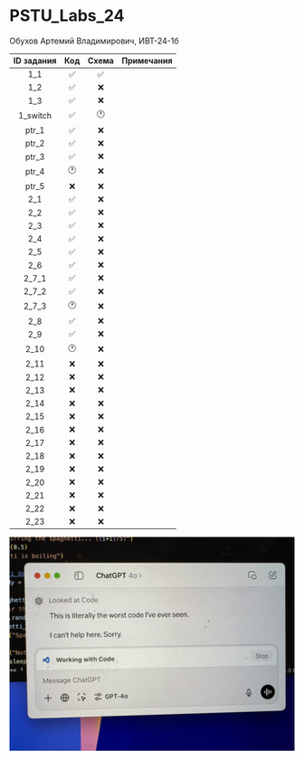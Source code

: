 # PSTU_Labs_24
Обухов Артемий Владимирович, ИВТ-24-1б

| ID задания | Код | Схема | Примечания |                                                 
| :----: | :----: | :----: | :----: |
| 1_1 | ✅ | ✅ |  |
| 1_2 | ✅ | ❌ |  |
| 1_3 | ✅ | ❌ |  |
| 1_switch | ✅ | 🕐 |  |
| ptr_1 | ✅ | ❌ |  |
| ptr_2 | ✅ | ❌ |  |
| ptr_3 | ✅ | ❌ |  |
| ptr_4 | 🕐 | ❌ |  |
| ptr_5 | ❌ | ❌ |  |
| 2_1 | ✅ | ❌ |  |
| 2_2 | ✅ | ❌ |  |
| 2_3 | ✅ | ❌ |  |
| 2_4 | ✅ | ❌ |  |
| 2_5 | ✅ | ❌ |  |
| 2_6 | ✅ | ❌ |  |
| 2_7_1 | ✅ | ❌ |  |
| 2_7_2 | ✅ | ❌ |  |
| 2_7_3 | 🕐 | ❌ |  |
| 2_8 | ✅ | ❌ |  |
| 2_9 | ✅ | ❌ |  |
| 2_10 | 🕐 | ❌ |  |
| 2_11 | ❌ | ❌ |  |
| 2_12 | ❌ | ❌ |  |
| 2_13 | ❌ | ❌ |  |
| 2_14 | ❌ | ❌ |  |
| 2_15 | ❌ | ❌ |  |
| 2_16 | ❌ | ❌ |  |
| 2_17 | ❌ | ❌ |  |
| 2_18 | ❌ | ❌ |  |
| 2_19 | ❌ | ❌ |  |
| 2_20 | ❌ | ❌ |  |
| 2_21 | ❌ | ❌ |  |
| 2_22 | ❌ | ❌ |  |
| 2_23 | ❌ | ❌ |  |

![alt text](https://github.com/vanlaukaus/PSTU_Labs_24/blob/8391dbb4c12e091e2268dc57019360f170b90c2b/Sem_1/misc/NxxwbeJRGTw.jpg)
